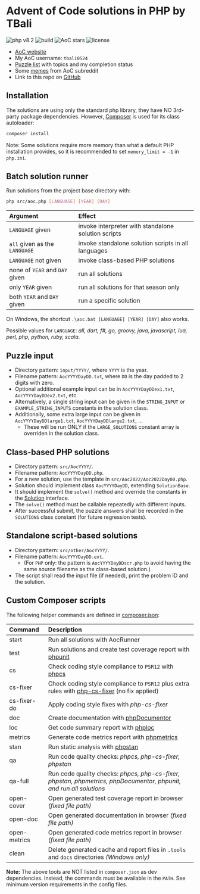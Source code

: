 # Advent of Code solutions in PHP by TBali

![php v8.2](https://shields.io/badge/php-8.2-blue?logo=php)
![build](https://img.shields.io/github/actions/workflow/status/tbali0524/advent-of-code-solutions/qa.yml)
![AoC stars](https://img.shields.io/badge/total%20AoC%20⭐-386-green)
![license](https://img.shields.io/github/license/tbali0524/advent-of-code-solutions)

* [AoC website](https://adventofcode.com/)
* My AoC username: `tbali0524`
* [Puzzle list](puzzles.md) with topics and my completion status
* Some [memes](memes.md) from AoC subreddit
* Link to this repo on [GitHub](https://github.com/tbali0524/advent-of-code-solutions)

## Installation

The solutions are using only the standard php library, they have NO 3rd-party package dependencies.
However, [Composer](https://getcomposer.org/) is used for its class autoloader:

```sh
composer install
```

Note: Some solutions require more memory than what a default PHP installation provides, so it is recommended to set `memory_limit = -1` in `php.ini`.

## Batch solution runner

Run solutions from the project base directory with:

```sh
php src/aoc.php [LANGUAGE] [YEAR] [DAY]
```

| Argument                       | Effect                                              |
|:-------------------------------|:----------------------------------------------------|
| `LANGUAGE` given               | invoke interpreter with standalone solution scripts |
| `all` given as the `LANGUAGE`  | invoke standalone solution scripts in all languages |
| `LANGUAGE` not given           | invoke class-based PHP solutions                    |
| none of `YEAR` and `DAY` given | run all solutions                                   |
| only `YEAR` given              | run all solutions for that season only              |
| both `YEAR` and `DAY` given    | run a specific solution                             |

On Windows, the shortcut `.\aoc.bat [LANGUAGE] [YEAR] [DAY]` also works.

Possible values for `LANGUAGE`:
_all, dart, f#, go, groovy, java, javascript, lua, perl, php, python, ruby, scala_.

## Puzzle input

* Directory pattern: `input/YYYY/`, where `YYYY` is the year.
* Filename pattern: `AocYYYYDayDD.txt`, where `DD` is the day padded to 2 digits with zero.
* Optional additional example input can be in `AocYYYYDayDDex1.txt`, `AocYYYYDayDDex2.txt`, etc.
* Alternatively, a single string input can be given in the `STRING_INPUT` or `EXAMPLE_STRING_INPUTS` constants in the solution class.
* Additionally, some extra large input can be given in `AocYYYYDayDDlarge1.txt`, `AocYYYYDayDDlarge2.txt`, ...
    * These will be run ONLY if the `LARGE_SOLUTIONS` constant array is overriden in the solution class.

## Class-based PHP solutions

* Directory pattern: `src/AocYYYY/`.
* Filename pattern: `AocYYYYDayDD.php`.
* For a new solution, use the template in `src/Aoc2022/Aoc2022Day00.php`.
* Solution should implement class `AocYYYYDayDD`, extending `SolutionBase`.
* It should implement the `solve()` method and override the constants in the [Solution](src/Aoc/Solution.php) interface.
* The `solve()` method must be callable repeatedly with different inputs.
* After successful submit, the puzzle answers shall be recorded in the `SOLUTIONS` class constant (for future regression tests).

## Standalone script-based solutions

* Directory pattern: `src/other/AocYYYY/`.
* Filename pattern: `AocYYYYDayDD.ext`.
    * (For `PHP` only: the pattern is `AocYYYYDayDDscr.php` to avoid having the same source filename as the class-based solution.)
* The script shall read the input file (if needed), print the problem ID and the solution.

## Custom Composer scripts

The following helper commands are defined in [composer.json](composer.json):

|Command      |Description |
|:------------|:-----------|
|start        |Run all solutions with AocRunner|
|test         |Run solutions and create test coverage report with [phpunit](https://www.phpunit.de/)|
|cs           |Check coding style compliance to `PSR12` with [phpcs](https://github.com/squizlabs/PHP_CodeSniffer)|
|cs-fixer     |Check coding style compliance to `PSR12` plus extra rules with [php-cs-fixer](https://cs.symfony.com/) (no fix applied)|
|cs-fixer-do  |Apply coding style fixes with _php-cs-fixer_|
|doc          |Create documentation with [phpDocumentor](https://www.phpdoc.org/)|
|loc          |Get code summary report with [phploc](https://github.com/sebastianbergmann/phploc)|
|metrics      |Generate code metrics report with [phpmetrics](https://phpmetrics.github.io/website/)|
|stan         |Run static analysis with [phpstan](https://phpstan.org/)|
|qa           |Run code quality checks: _phpcs, php-cs-fixer, phpstan_|
|qa-full      |Run code quality checks: _phpcs, php-cs-fixer, phpstan, phpmetrics, phpDocumentor, phpunit, and run all solutions_|
|open-cover   |Open generated test coverage report in browser _(fixed file path)_|
|open-doc     |Open generated documentation in browser _(fixed file path)_|
|open-metrics |Open generated code metrics report in browser _(fixed file path)_|
|clean        |Delete generated cache and report files in `.tools` and `docs` directories _(Windows only)_|

__Note:__ The above tools are NOT listed in `composer.json` as dev dependencies. Instead, the commands must be available in the `PATH`. See minimum version requirements in the config files.
